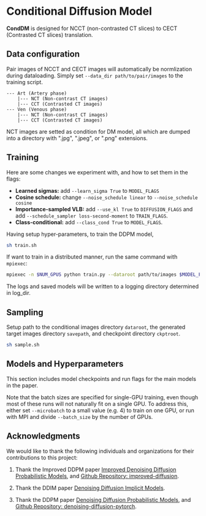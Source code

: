 # Conditional Diffusion Model
 
 **CondDM** is designed for NCCT (non-contrasted CT slices) to CECT (Contrasted CT slices) translation.

## Data configuration

Pair images of NCCT and CECT images will automatically be normlization during dataloading. Simply set `--data_dir path/to/pair/images` to the training script.

```
--- Art (Artery phase)
    |--- NCT (Non-contrast CT images)
    |--- CCT (Contrasted CT images)
--- Ven (Venous phase)
    |--- NCT (Non-contrast CT images)
    |--- CCT (Contrasted CT images)
```

NCT images are setted as condition for DM model, all which are dumped into a directory with ".jpg", ".jpeg", or ".png" extensions.

## Training

Here are some changes we experiment with, and how to set them in the flags:

 * **Learned sigmas:** add `--learn_sigma True` to `MODEL_FLAGS`
 * **Cosine schedule:** change `--noise_schedule linear` to `--noise_schedule cosine`
 * **Importance-sampled VLB:** add `--use_kl True` to `DIFFUSION_FLAGS` and add `--schedule_sampler loss-second-moment` to  `TRAIN_FLAGS`.
 * **Class-conditional:** add `--class_cond True` to `MODEL_FLAGS`.

Having setup hyper-parameters, to train the DDPM model,

```bash
sh train.sh
```

If want to train in a distributed manner, run the same command with `mpiexec`:

```bash
mpiexec -n $NUM_GPUS python train.py --dataroot path/to/images $MODEL_FLAGS $DIFFUSION_FLAGS $TRAIN_FLAGS
```

The logs and saved models will be written to a logging directory determined in log_dir.

## Sampling

Setup path to the conditional images directory `dataroot`, the generated target images directory `savepath`, and checkpoint directory `ckptroot`.

```bash
sh sample.sh
```

## Models and Hyperparameters

This section includes model checkpoints and run flags for the main models in the paper.

Note that the batch sizes are specified for single-GPU training, even though most of these runs will not naturally fit on a single GPU. To address this, either set `--microbatch` to a small value (e.g. 4) to train on one GPU, or run with MPI and divide `--batch_size` by the number of GPUs.

## Acknowledgments
We would like to thank the following individuals and organizations for their contributions to this project:
1. Thank the Improved DDPM paper [Improved Denoising Diffusion Probabilistic Models](https://arxiv.org/abs/2102.09672), and [Github Repository: improved-diffusion](https://github.com/openai/improved-diffusion).

2. Thank the DDIM paper [Denoising Diffusion Implicit Models](https://arxiv.org/abs/2010.02502).

3. Thank the DDPM paper [Denoising Diffusion Probabilistic Models](https://arxiv.org/abs/2006.11239), and [Github Repository: denoising-diffusion-pytorch](https://github.com/lucidrains/denoising-diffusion-pytorch).
